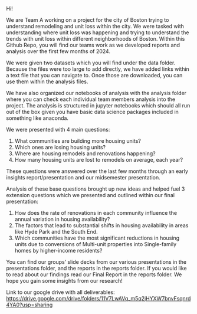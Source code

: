 Hi!

We are Team A working on a project for the city of Boston trying to understand remodeling and unit loss within the city. We were tasked with understanding where unit loss was happening and trying to understand the trends with unit loss within different neighborhoods of Boston. Within this Github Repo, you will find our teams work as we developed reports and analysis over the first few months of 2024. 

We were given two datasets which you will find under the data folder. Because the files were too large to add directly, we have added links within a text file that you can navigate to. Once those are downloaded, you can use them within the analysis files. 

We have also organized our notebooks of analysis with the analysis folder where you can check each individual team members analysis into the project. The analysis is structured in jupyter notebooks which should all run out of the box given you have basic data science packages included in something like anaconda.

We were presented with 4 main questions:

  1. What communities are building more housing units? 
  2. Which ones are losing housing units? 
  3. Where are housing remodels and renovations happening? 
  4. How many housing units are lost to remodels on average, each year?

These questions were answered over the last few months through an early insights report/presentation and our midsemester presentation.

Analysis of these base questions brought up new ideas and helped fuel 3 extension questions which we presented and outlined within our final presentation: 

  1. How does the rate of renovations in each community influence the annual variation in housing availability?
  2. The factors that lead to substantial shifts in housing availability in areas like Hyde Park and the South End.
  3. Which communities have the most significant reductions in housing units due to conversions of Multi-unit properties into Single-family homes by higher-income residents?


You can find our groups’ slide decks from our various presentations in the presentations folder, and the reports in the reports folder. If you would like to read about our findings read our Final Report in the reports folder. We hope you gain some insights from our research!


Link to our google drive with all deliverables: https://drive.google.com/drive/folders/11V7LwAVq_m5q2jHYXW7bnvFsqnrd4YA0?usp=sharing

